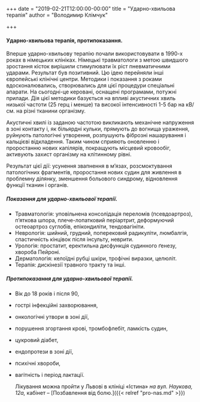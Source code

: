 +++
date = "2019-02-21T12:00:00-00:00"
title = "Ударно-хвильова терапія"
author = "Володимир Клімчук"

+++


#### Ударно-хвильова терапія, протипоказання.

Вперше ударно-хвильову терапію почали використовувати в 1990-х роках в німецьких клініках. Німецькі травматологи з метою швидшого зростання кісток вирішили стимулювати їх ріст пневматичними ударами. Результат був позитивний. Цю ідею перейняли інші європейські клінічні центри.
Методики і показання з роками вдосконалювались, створювались для цієї процедури спеціальні апарати. На сьогодні-це керовані, оснащені програмами, потужні прилади.
Дія цієї методики базується на впливі акустичних хвиль низької частоти (25 герц і менше) та високої інтенсивності 1-5 бар на кВ/см. на різні тканини організму. 

Акустичні хвилі із заданою частотою викликають механічне напруження в зоні контакту і, як більярдні кульки, прямують до вогнища ураження, руйнують патологічні утворення, розпушують фіброзні нашарування і кальцієві відкладення. Таким чином сприяють оновленню і проростанню нових капілярів, покращують місцевий кровообіг, активують захист організму на клітинному рівні.

Результат цієї дії: усунення звапнення в м’язах, розсмоктування патологічних фрагментів, проростання нових судин для живлення в проблемну ділянку, зменшення больового синдрому, відновлення функції тканин і органів.

##### Показання для ударно-хвильової терапії.

* Травматологія: уповільнена консолідація переломів (псевдоартроз), п’яткова шпора, плече-лопатковий періартрит, деформуючий остеоартроз суглобів, епікондиліти, тендовагініти.
* Неврологія: шийний, грудний, поперековий радикуліти, люмбалгія, спастичність кінцівок після інсульту, неврити.
* Урологія: простатит, еректильна дисфункція судинного ґенезу, хвороба Пейроні.
* Дерматологія: келоїдні рубці шкіри, трофічні виразки, целюліт.
* Терапія: дискінезії травного тракту та інші.

##### Протипоказання для ударно-хвильової терапії.
 
* Вік до 18 років і після 90,
* гострі інфекційні захворювання, 
* онкологічні утвори в зоні дії,
* порушення згортання крові, тромбофлебіт, ламкість судин,
* цукровий діабет,
* ендопротези в зоні дії,
* психічні хвороби,
* вагітність і період лактації.

  Лікування можна пройти у Львові в клініці «Істина» *на вул. Наукова, 12а,* кабінет – [Позбавлення від болю.]({{< relref "pro-nas.md" >}}) 